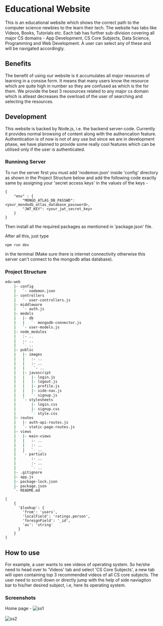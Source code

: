 # Educational Website
This is an educational website which shows the correct path to the computer science newbies to the learn their tech. The website has tabs like Videos, Books, Tutorials etc. Each tab has further sub-division covering all major CS domains - App Development, CS Core Subjects, Data Science, Programming and Web Development. A user can select any of these and will be navigated accordingly. 

## Benefits
The benefit of using our website is it accumulates all major resources of learning in a consise form. It means that many users know the resource which are quite high in number so they are confused as which is the for them. We provide the best 3 reosources related to any major cs domain which is atleast decreases the overload of the user of searching and selecting the resources.

## Development
This website is backed by Node.js, i.e. the backend server-code. Currently it provides normal browsing of content along with the authencation feature. Authentication is of now is not of any use but since we are in development phase, we have planned to provide some really cool features which can be utilised only if the user is authenticated. 

### Runninng Server
To run the server first you must add 'nodemon.json' inside 'config' directory as shown in the Project Structure below and add the following code exactly same by assigning your 'secret access keys' in the values of the keys - 

```
{
    "env" : {
        "MONGO_ATLAS_DB_PASSWD": <your_mondodb_atlas_database_password>,
        "JWT_KEY": <your_jwt_secret_key>
    }
}
```

Then install all the required packages as mentioned in 'package.json' file.

After all this, just type 
```
npm run dev
```
in the terminal (Make sure there is internet connectivity otherwise this server can't connect to the mongodb atlas database).

### Project Structure
```sh
edu-web
    |- config
    |   `- nodemon.json
    |- controllers
    |   `- user-controllers.js
    |- middleware
    |   `- auth.js
    |- models
    |   |- db
    |   |   `- mongodb-connector.js
    |   `- user-models.js
    |- node_modules
    |   :- ..
    |   :- ..
    |   `- ..
    |- public
    |   |- images
    |   |   :- ..
    |   |   :- ..
    |   |    `- ..
    |   |- javascript
    |   |   |- login.js
    |   |   |- logout.js
    |   |   |- profile.js
    |   |   |- side-nav.js
    |   |   `- signup.js
    |   `- stylesheets
    |       |- login.css
    |       |- signup.css
    |       `- style.css
    |- routes
    |   |- auth-api-routes.js
    |   `- static-page-routes.js
    |- views
    |   |- main-views
    |   |   :- ..
    |   |   :- ..
    |   |   `- ..
    |   `- partials
    |       :- ..
    |       :- ..
    |       `- ..
    |- .gitignore
    |- app.js
    |- package-lock.json
    |- package.json
    `- README.md
```

```
[
    {
      '$lookup': {
        'from': 'users', 
        'localField': 'ratings.person', 
        'foreignField': '_id', 
        'as': 'string'
      }
    }
]
```

## How to use
For example, a user wants to see videos of operating system. So he/she need to head over to 'Videos' tab and select 'CS Core Subjects', a new tab will open containing top 3 recommended videos of all CS core subjects. The user need to scroll down or directly jump with the help of side naviagtion bar to his/her desired subject, i.e, here its operating system.

### Screenshots
Home page - 
![ss1](https://user-images.githubusercontent.com/46900324/122689281-190d3280-d23f-11eb-8ec6-8832a44372eb.png)<br /><br />
![ss2](https://user-images.githubusercontent.com/46900324/122689300-35a96a80-d23f-11eb-8c95-fc1152e83545.png)<br /><br />
